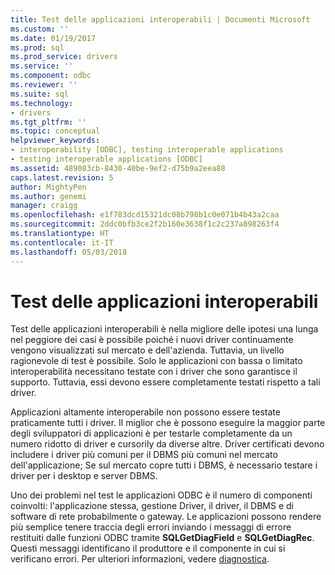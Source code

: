 ```yaml
---
title: Test delle applicazioni interoperabili | Documenti Microsoft
ms.custom: ''
ms.date: 01/19/2017
ms.prod: sql
ms.prod_service: drivers
ms.service: ''
ms.component: odbc
ms.reviewer: ''
ms.suite: sql
ms.technology:
- drivers
ms.tgt_pltfrm: ''
ms.topic: conceptual
helpviewer_keywords:
- interoperability [ODBC], testing interoperable applications
- testing interoperable applications [ODBC]
ms.assetid: 489083cb-8430-40be-9ef2-d75b9a2eea88
caps.latest.revision: 5
author: MightyPen
ms.author: genemi
manager: craigg
ms.openlocfilehash: e1f783dcd15321dc08b798b1c0e071b4b43a2caa
ms.sourcegitcommit: 2ddc0bfb3ce2f2b160e3638f1c2c237a898263f4
ms.translationtype: HT
ms.contentlocale: it-IT
ms.lasthandoff: 05/03/2018
---
```

# <a name="testing-interoperable-applications"></a>Test delle applicazioni interoperabili
Test delle applicazioni interoperabili è nella migliore delle ipotesi una lunga nel peggiore dei casi è possibile poiché i nuovi driver continuamente vengono visualizzati sul mercato e dell'azienda. Tuttavia, un livello ragionevole di test è possibile. Solo le applicazioni con bassa o limitato interoperabilità necessitano testate con i driver che sono garantisce il supporto. Tuttavia, essi devono essere completamente testati rispetto a tali driver.  
  
 Applicazioni altamente interoperabile non possono essere testate praticamente tutti i driver. Il miglior che è possono eseguire la maggior parte degli sviluppatori di applicazioni è per testarle completamente da un numero ridotto di driver e cursorily da diverse altre. Driver certificati devono includere i driver più comuni per il DBMS più comuni nel mercato dell'applicazione; Se sul mercato copre tutti i DBMS, è necessario testare i driver per i desktop e server DBMS.  
  
 Uno dei problemi nel test le applicazioni ODBC è il numero di componenti coinvolti: l'applicazione stessa, gestione Driver, il driver, il DBMS e di software di rete probabilmente o gateway. Le applicazioni possono rendere più semplice tenere traccia degli errori inviando i messaggi di errore restituiti dalle funzioni ODBC tramite **SQLGetDiagField** e **SQLGetDiagRec**. Questi messaggi identificano il produttore e il componente in cui si verificano errori. Per ulteriori informazioni, vedere [diagnostica](../../../odbc/reference/develop-app/diagnostics.md).
